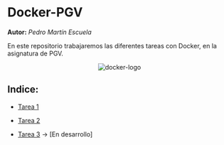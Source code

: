 # Docker-PGV

__Autor:__ _Pedro Martín Escuela_

En este repositorio trabajaremos las diferentes tareas con  Docker, en la asignatura de PGV.

<div style="text-align: center;">

<img src="https://external-content.duckduckgo.com/iu/?u=https%3A%2F%2Flogos-world.net%2Fwp-content%2Fuploads%2F2021%2F02%2FDocker-Symbol.png&f=1&nofb=1&ipt=f9dff93b531419d3a9b24d3dcd9db958ef7fb71367e0ed7812f24ae6e173f04a&ipo=images" alt="docker-logo">

</div>

## Indice:

- [Tarea 1](./tarea1/)

- [Tarea 2](./tarea2/)

- [Tarea 3]() -> [En desarrollo]
